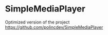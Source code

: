 # SimpleMediaPlayer

Optimized version of the project https://github.com/polincdev/SimpleMediaPlayer
